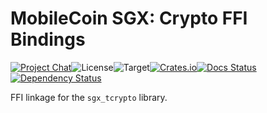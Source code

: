 # MobileCoin SGX: Crypto FFI Bindings

[![Project Chat][chat-image]][chat-link]<!--
-->![License][license-image]<!--
-->![Target][target-image]<!--
-->[![Crates.io][crate-image]][crate-link]<!--
-->[![Docs Status][docs-image]][docs-link]<!--
-->[![Dependency Status][deps-image]][deps-link]

FFI linkage for the `sgx_tcrypto` library.

[chat-image]: https://img.shields.io/discord/844353360348971068?style=flat-square
[chat-link]: https://mobilecoin.chat
[license-image]: https://img.shields.io/crates/l/mc-sgx-tcrypto-sys?style=flat-square
[target-image]: https://img.shields.io/badge/target-sgx-red?style=flat-square
[crate-image]: https://img.shields.io/crates/v/mc-sgx-tcrypto-sys.svg?style=flat-square
[crate-link]: https://crates.io/crates/mc-sgx-tcrypto-sys
[docs-image]: https://img.shields.io/docsrs/mc-sgx-tcrypto-sys?style=flat-square
[docs-link]: https://docs.rs/crate/mc-sgx-tcrypto-sys
[deps-image]: https://deps.rs/crate/mc-sgx-tcrypto-sys/0.4.1/status.svg?style=flat-square
[deps-link]: https://deps.rs/crate/mc-sgx-tcrypto-sys/0.4.1
